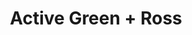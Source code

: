 ---
title: "Active Green + Ross"
url: /toronto/active-green-ross-kingston-road/
shop: car repair
---